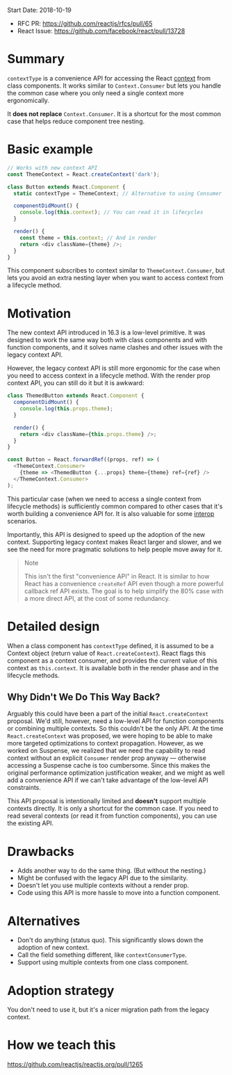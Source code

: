 Start Date: 2018-10-19
- RFC PR: https://github.com/reactjs/rfcs/pull/65
- React Issue: https://github.com/facebook/react/pull/13728

# Summary

`contextType` is a convenience API for accessing the React [context](https://reactjs.org/docs/context.html) from class components. It works similar to `Context.Consumer` but lets you handle the common case where you only need a single context more ergonomically.

It **does not replace** `Context.Consumer`. It is a shortcut for the most common case that helps reduce component tree nesting.

# Basic example

```js 
// Works with new context API
const ThemeContext = React.createContext('dark');

class Button extends React.Component {
  static contextType = ThemeContext; // Alternative to using Consumer

  componentDidMount() {
    console.log(this.context); // You can read it in lifecycles
  }

  render() {
    const theme = this.context; // And in render
    return <div className={theme} />;
  }
}
```

This component subscribes to context similar to `ThemeContext.Consumer`, but lets you avoid an extra nesting layer when you want to access context from a lifecycle method.

# Motivation

The new context API introduced in 16.3 is a low-level primitive. It was designed to work the same way both with class components and with function components, and it solves name clashes and other issues with the legacy context API.

However, the legacy context API is still more ergonomic for the case when you need to access context in a lifecycle method. With the render prop context API, you can still do it but it is awkward:

```js
class ThemedButton extends React.Component {
  componentDidMount() {
    console.log(this.props.theme);
  }

  render() {
    return <div className={this.props.theme} />;
  }
}

const Button = React.forwardRef((props, ref) => (
  <ThemeContext.Consumer>
    {theme => <ThemedButton {...props} theme={theme} ref={ref} />
  </ThemeContext.Consumer>
);
```

This particular case (when we need to access a single context from lifecycle methods) is sufficiently common compared to other cases that it's worth building a convenience API for. It is also valuable for some [interop](https://github.com/facebook/react/issues/13336) scenarios.

Importantly, this API is designed to speed up the adoption of the new context. Supporting legacy context makes React larger and slower, and we see the need for more pragmatic solutions to help people move away for it.

>Note
>
>This isn't the first "convenience API" in React. It is similar to how React has a convenience `createRef` API even though a more powerful callback ref API exists. The goal is to help simplify the 80% case with a more direct API, at the cost of some redundancy.

# Detailed design

When a class component has `contextType` defined, it is assumed to be a Context object (return value of `React.createContext`). React flags this component as a context consumer, and provides the current value of this context as `this.context`. It is available both in the render phase and in the lifecycle methods.

## Why Didn't We Do This Way Back?

Arguably this could have been a part of the initial `React.createContext` proposal. We'd still, however, need a low-level API for function components or combining multiple contexts. So this couldn't be the only API. At the time `React.createContext` was proposed, we were hoping to be able to make more targeted optimizations to context propagation. However, as we worked on Suspense, we realized that we need the capability to read context without an explicit `Consumer` render prop anyway — otherwise accessing a Suspense cache is too cumbersome. Since this makes the original performance optimization justification weaker, and we might as well add a convenience API if we can't take advantage of the low-level API constraints.

This API proposal is intentionally limited and **doesn't** support multiple contexts directly. It is only a shortcut for the common case. If you need to read several contexts (or read it from function components), you can use the existing API.

# Drawbacks

* Adds another way to do the same thing. (But without the nesting.)
* Might be confused with the legacy API due to the similarity.
* Doesn't let you use multiple contexts without a render prop.
* Code using this API is more hassle to move into a function component.

# Alternatives

* Don't do anything (status quo). This significantly slows down the adoption of new context.
* Call the field something different, like `contextConsumerType`.
* Support using multiple contexts from one class component.

# Adoption strategy

You don't need to use it, but it's a nicer migration path from the legacy context. 

# How we teach this

https://github.com/reactjs/reactjs.org/pull/1265
